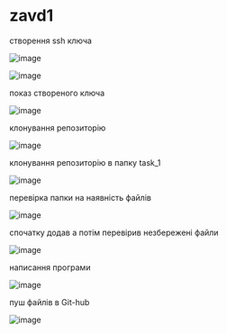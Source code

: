 # zavd1
створення ssh ключа

![image](https://user-images.githubusercontent.com/85605310/121787703-5aaf3500-cbd0-11eb-83c3-a1bb147fcc44.png)

![image](https://user-images.githubusercontent.com/85605310/121787619-c513a580-cbcf-11eb-840f-e46d011a4dfd.png)

показ створеного ключа

![image](https://user-images.githubusercontent.com/85605310/121785149-ce494600-cbc0-11eb-8102-8e2a8d88c802.png)

клонування репозиторію

![image](https://user-images.githubusercontent.com/85605310/121784278-c9ce5e80-cbbb-11eb-98e6-3621cd012475.png)

клонування репозиторію в папку task_1

![image](https://user-images.githubusercontent.com/85605310/121784443-a952d400-cbbc-11eb-8f18-947020567113.png)

перевірка папки на наявність файлів

![image](https://user-images.githubusercontent.com/85605310/121784468-c4bddf00-cbbc-11eb-9fde-ac0cc2e90298.png)

спочатку додав а потім перевірив незбережені файли

![image](https://user-images.githubusercontent.com/85605310/121787337-2c305a80-cbce-11eb-9ad7-3612685f42cc.png)

написання програми

![image](https://user-images.githubusercontent.com/85605310/121787575-7e25b000-cbcf-11eb-990a-148271f110b2.png)

пуш файлів в Git-hub

![image](https://user-images.githubusercontent.com/85605310/121787159-3d2c9c00-cbcd-11eb-9b03-cb5a843acaed.png)
